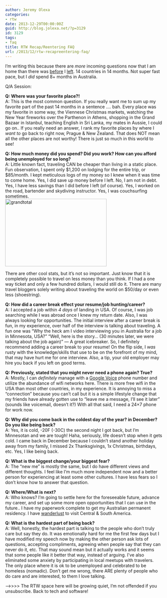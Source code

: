 ```yaml
---
author: Jeremy Olexa
categories:
- rtw
date: 2013-12-29T00:00:00Z
guid: http://blog.jolexa.net/?p=3129
id: 3129
tags:
- faq
title: RTW Recap/Reentering FAQ
url: /2013/12/rtw-recapreentering-faq/
---
```


I&#8217;m writing this because there are *more* incoming questions now that I am home than there was [before][1] I [left][2]. 14 countries in 14 months. Not super fast pace, but I *did* spend 8+ months in Australia.

Q/A Session:

**Q: Where was your favorite place?!**  
A: This is the most common question. If you really want me to sum up my favorite part of the past 14 months in a sentence &#8230;. bah. Every place was my favorite in some way, the Viennese Christmas markets, watching the New Year fireworks over the Parthenon in Athens, shopping in the Grand Bazaar in Istanbul, teaching English in Sri Lanka, my mates in Aussie, I could go on.. If you really need an answer, I rank my favorite places by where I *want to* go back to right now, Prague & New Zealand. That does NOT mean all the other places are not worthy! There is just so much in this world to see!

**Q: How much money did you spend? Did you work? How can you afford being unemployed for so long?**  
A: Little known fact, traveling CAN be cheaper than living in a static place. Fun observation, I spent only $1,200 on lodging for the entire trip, or $85/month. I kept meticulous logs of my money so I knew when it was time to come home. Yes, I did save up money before I left. No, I am not in debt. Yes, I have less savings than I did before I left (of course). Yes, I worked on the road, bartender and skydiving instructor. Yes, I was couchsurfing sometimes.  
<img class="alignleft size-full wp-image-3132" alt="grandtotal" src="https://blog.jolexa.net/wp-content/uploads/2013/12/Screen-Shot-2013-12-22-at-14.06.16-PM.png" width="325" height="216" />

There are other cool stats, but it&#8217;s not so important. Just know that it is completely possible to travel on less money than you think. If I had a one way ticket and only a few hundred dollars, I would still do it. There are many travel bloggers solely writing about traveling the world on $50/day or even less (shoestring).

**Q: How did a career break effect your resume/job hunting/career?**  
A: I accepted a job within *4 days* of landing in USA. Of course, I was job searching while I was abroad once I knew my return date. Also, I was always looking for opportunities. The initial interview after a career break is fun, in my experience, over half of the interview is talking about traveling. A fun one was &#8220;Why the heck am I video interviewing you in Australia for a job in Minnesota, USA?&#8221; &#8220;Well, here is the story&#8230; (30 minutes later, we were talking about the job again)&#8221; &#8212; A great icebreaker. So, I definitely recommend adding a career break to your resume! On the flip side, I *was* rusty with the knowledge/skills that use to be on the forefront of my mind, that may have hurt me for one interview. Also, a tip, your old employer may hire you back if you left on good terms.

**Q: Previously, stated that you might never need a phone again? True?**  
A: Mostly, I can *definitely* manage with a [Google Voice][3] phone number and utilize the abundance of wifi networks here. There is more free wifi in the USA than most other countries, in my experience. It is annoying to miss a &#8220;connection&#8221; because you can&#8217;t call but it is a simple lifestyle change that my friends have already gotten use to &#8220;leave me a message, I&#8217;ll see it later&#8221; (sounds like voicemail, doesn&#8217;t it?) With all that said, I need a 24&#215;7 phone for work now.

**Q: Why did you come back in the coldest day of the year? in December? Do you like being back?**  
A: Yes, it is cold, -20F (-30C) the second night I got back, but I&#8217;m Minnesotan and we are tough! Haha, seriously, life doesn&#8217;t stop when it gets cold. I came back in December because I couldn&#8217;t stand another holiday away from my family, I missed 2x Thanksgivings, 1x Christmas, birthdays, etc. Yes, I like being back.

**Q: What is the biggest change/your biggest fear?**  
A: The &#8220;new me&#8221; is mostly the same, but I do have different views and different thoughts. I feel like I&#8217;m much more independent now and a better person for experiencing at least some other cultures. I have less fears so I don&#8217;t know how to answer that question.

**Q: Where/What is next?**  
A: Who knows? I&#8217;m going to settle here for the foreseeable future, advance my career, and set up some more open opportunities that I can use in the future.. I have my paperwork complete to get my Australian permanent residency. I have [wanderlust][4] to visit Central & South America.

**Q: What is the hardest part of being back?**  
A: Well, honestly, the hardest part is talking to the people who don&#8217;t truly care but say they do. It was emotionally hard for me the first few days but I have modified my speech now by making the other person ask lots of questions, accepting compliments, agreeing when people say that they can never do it, etc. That may sound mean but it actually works and it seems that some people like it better that way, instead of arguing. I&#8217;ve also eliminated some anxiety by participating in local meetups with travelers. The only place where it is ok to be unemployed and celebrated to be homeless (nomadic). Don&#8217;t get me wrong, there ARE plenty of people who do care and are interested, to them I love talking.

&#8212;->>>> The RTW space here will be growing quiet, I&#8217;m not offended if you unsubscribe. Back to tech and software!

 [1]: http://blog.jolexa.net/2012/09/rtw-trip-what-people-are-asking-me-faq/
 [2]: http://blog.jolexa.net/2012/08/announcing-my-long-term-travel-plans/
 [3]: http://blog.jolexa.net/2012/09/dropping-celluar-using-google-voice-only/
 [4]: http://www.merriam-webster.com/dictionary/wanderlust